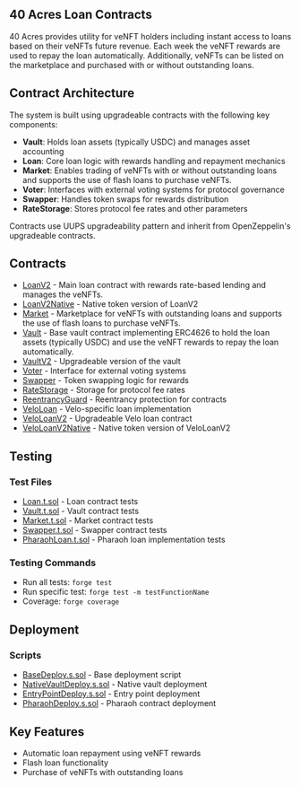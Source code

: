 ## 40 Acres Loan Contracts

40 Acres provides utility for veNFT holders including instant access to loans based on their veNFTs future revenue. Each week the veNFT rewards are used to repay the loan automatically. Additionally, veNFTs can be listed on the marketplace and purchased with or without outstanding loans.

## Contract Architecture

The system is built using upgradeable contracts with the following key components:

- **Vault**: Holds loan assets (typically USDC) and manages asset accounting
- **Loan**: Core loan logic with rewards handling and repayment mechanics
- **Market**: Enables trading of veNFTs with or without outstanding loans and supports the use of flash loans to purchase veNFTs.
- **Voter**: Interfaces with external voting systems for protocol governance
- **Swapper**: Handles token swaps for rewards distribution
- **RateStorage**: Stores protocol fee rates and other parameters

Contracts use UUPS upgradeability pattern and inherit from OpenZeppelin's upgradeable contracts.

## Contracts

- [LoanV2](src/LoanV2.sol) - Main loan contract with rewards rate-based lending and manages the veNFTs.
- [LoanV2Native](src/LoanV2Native.sol) - Native token version of LoanV2
- [Market](src/Market.sol) - Marketplace for veNFTs with outstanding loans and supports the use of flash loans to purchase veNFTs.
- [Vault](src/Vault.sol) - Base vault contract implementing ERC4626 to hold the loan assets (typically USDC) and use the veNFT rewards to repay the loan automatically.
- [VaultV2](src/VaultV2.sol) - Upgradeable version of the vault
- [Voter](src/interfaces/IVoter.sol) - Interface for external voting systems
- [Swapper](src/Swapper.sol) - Token swapping logic for rewards
- [RateStorage](src/RateStorage.sol) - Storage for protocol fee rates
- [ReentrancyGuard](src/ReentrancyGuard.sol) - Reentrancy protection for contracts
- [VeloLoan](src/VeloLoan.sol) - Velo-specific loan implementation
- [VeloLoanV2](src/VeloLoanV2.sol) - Upgradeable Velo loan contract
- [VeloLoanV2Native](src/VeloLoanV2Native.sol) - Native token version of VeloLoanV2

## Testing

### Test Files
- [Loan.t.sol](test/Loan.t.sol) - Loan contract tests
- [Vault.t.sol](test/Vault.t.sol) - Vault contract tests
- [Market.t.sol](test/Market.t.sol) - Market contract tests
- [Swapper.t.sol](test/Swapper.t.sol) - Swapper contract tests
- [PharaohLoan.t.sol](test/PharaohLoan.t.sol) - Pharaoh loan implementation tests


### Testing Commands
- Run all tests: `forge test`
- Run specific test: `forge test -m testFunctionName`
- Coverage: `forge coverage`

## Deployment

### Scripts
- [BaseDeploy.s.sol](script/BaseDeploy.s.sol) - Base deployment script
- [NativeVaultDeploy.s.sol](script/NativeVaultDeploy.s.sol) - Native vault deployment
- [EntryPointDeploy.s.sol](script/EntryPointDeploy.s.sol) - Entry point deployment
- [PharaohDeploy.s.sol](script/PharaohDeploy.s.sol) - Pharaoh contract deployment

## Key Features
- Automatic loan repayment using veNFT rewards
- Flash loan functionality
- Purchase of veNFTs with outstanding loans
